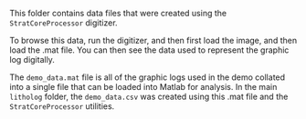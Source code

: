This folder contains data files that were created using the `StratCoreProcessor` digitizer. 

To browse this data, run the digitizer, and then first load the image, and then load the .mat file. You can then see the data used to represent the graphic log digitally. 

The `demo_data.mat` file is all of the graphic logs used in the demo collated into a single file that can be loaded into Matlab for analysis. In the main `litholog` folder, the `demo_data.csv` was created using this .mat file and the `StratCoreProcessor` utilities. 
